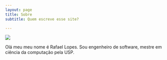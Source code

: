 ```yaml
---
layout: page
title: Sobre
subtitle: Quem escreve esse site?

---
```

<img class="center-block" src="https://s.gravatar.com/avatar/18fda1b153be70162748a45a5d317965?s=120"/>

Olá meu meu nome é Rafael Lopes. Sou engenheiro de software, mestre em ciência da computação pela USP.

